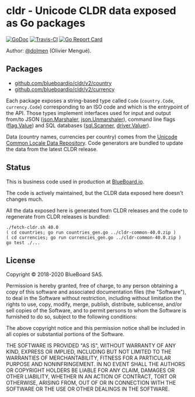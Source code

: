 # cldr - Unicode CLDR data exposed as Go packages

[![GoDoc](https://img.shields.io/badge/godoc-reference-blue.svg)](https://pkg.go.dev/github.com/blueboardio/cldr/v2?tab=subdirectories)
[![Travis-CI](https://api.travis-ci.org/blueboardio/cldr.svg?branch=master)](https://travis-ci.org/blueboardio/cldr)
[![Go Report Card](https://goreportcard.com/badge/github.com/blueboardio/cldr)](https://goreportcard.com/report/github.com/blueboardio/cldr)

Author: [@dolmen](https://github.com/dolmen)  (Olivier Mengué).

## Packages

* [github.com/blueboardio/cldr/v2/country](https://pkg.go.dev/github.com/blueboardio/cldr/v2/country?tab=doc)
* [github.com/blueboardio/cldr/v2/currency](https://pkg.go.dev/github.com/blueboardio/cldr/v2/currency?tab=doc)

Each package exposes a string-based type called `Code` (`country.Code`, `currency.Code`) corresponding to an ISO code and which is the entrypoint of the API. Those types implement interfaces used for input and output from/to
JSON ([json.Marshaler](https://golang.org/pkg/encoding/json/#Marshaler), [json.Unmarshaler](https://golang.org/pkg/encoding/json/#Unmarshaler)),
command line flags ([flag.Value](https://golang.org/pkg/flag/#Value)) and SQL databases
([sql.Scanner](https://golang.org/pkg/database/sql/#Scanner), [driver.Valuer](https://golang.org/pkg/database/sql/driver/#Valuer)).


Data (country names, currencies per country) comes from the [Unicode Common Locale Data Repository](http://cldr.unicode.org/index). Code generators are bundled to update the data from the latest CLDR release.

## Status

This is business code used in production at [BlueBoard.io](https://blueboard.io).

The code is actively maintained, but the CLDR data exposed here doesn't changes much.

All the data exposed here is generated from CLDR releases and the code to regenerate from CLDR releases is bundled:

````console
./fetch-cldr.sh 40.0
( cd countries; go run countries_gen.go ../cldr-common-40.0.zip )
( cd currencies; go run currencies_gen.go ../cldr-common-40.0.zip )
go test ./...
````

## License

Copyright © 2018-2020 BlueBoard SAS.

Permission is hereby granted, free of charge, to any person obtaining a copy
of this software and associated documentation files (the "Software"), to deal
in the Software without restriction, including without limitation the rights
to use, copy, modify, merge, publish, distribute, sublicense, and/or sell
copies of the Software, and to permit persons to whom the Software is
furnished to do so, subject to the following conditions:

The above copyright notice and this permission notice shall be included in
all copies or substantial portions of the Software.

THE SOFTWARE IS PROVIDED "AS IS", WITHOUT WARRANTY OF ANY KIND, EXPRESS OR
IMPLIED, INCLUDING BUT NOT LIMITED TO THE WARRANTIES OF MERCHANTABILITY,
FITNESS FOR A PARTICULAR PURPOSE AND NONINFRINGEMENT. IN NO EVENT SHALL THE
AUTHORS OR COPYRIGHT HOLDERS BE LIABLE FOR ANY CLAIM, DAMAGES OR OTHER
LIABILITY, WHETHER IN AN ACTION OF CONTRACT, TORT OR OTHERWISE, ARISING FROM,
OUT OF OR IN CONNECTION WITH THE SOFTWARE OR THE USE OR OTHER DEALINGS IN
THE SOFTWARE.

